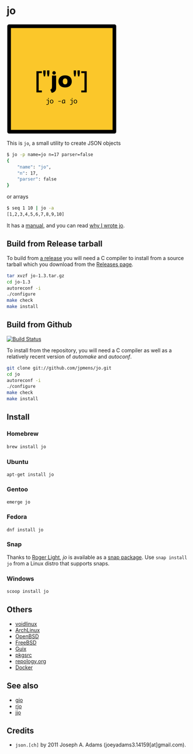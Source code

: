 # jo

![jo logo](tests/jo-logo.png)

This is `jo`, a small utility to create JSON objects

```bash
$ jo -p name=jo n=17 parser=false
{
    "name": "jo",
    "n": 17,
    "parser": false
}
```

or arrays

```bash
$ seq 1 10 | jo -a
[1,2,3,4,5,6,7,8,9,10]
```

It has a [manual](jo.md), and you can read [why I wrote jo](http://jpmens.net/2016/03/05/a-shell-command-to-create-json-jo/).

## Build from Release tarball

To build from [a release](https://github.com/jpmens/jo/releases) you will need a C compiler to install from a source tarball which you download from the [Releases page](https://github.com/jpmens/jo/releases).

```bash
tar xvzf jo-1.3.tar.gz
cd jo-1.3
autoreconf -i
./configure
make check
make install
```


## Build from Github

[![Build Status](https://api.travis-ci.com/jpmens/jo.svg?branch=master)](https://travis-ci.com/github/jpmens/jo)

To install from the repository, you will need a C compiler as well as a relatively recent version of _automake_ and _autoconf_.

```bash
git clone git://github.com/jpmens/jo.git
cd jo
autoreconf -i
./configure
make check
make install
```

## Install

### Homebrew

```bash
brew install jo
```

### Ubuntu

```
apt-get install jo
```

### Gentoo

```
emerge jo
```

### Fedora

```
dnf install jo
```

### Snap

Thanks to [Roger Light](https://twitter.com/ralight/status/1166023769623867398), _jo_ is available as a [snap package](https://snapcraft.io/jo). Use `snap install jo` from a Linux distro that supports snaps.

### Windows
```cmd
scoop install jo
```

## Others

* [voidlinux](https://github.com/voidlinux/void-packages/tree/master/srcpkgs/jo)
* [ArchLinux](https://aur.archlinux.org/packages/jo/)
* [OpenBSD](http://openports.se/textproc/jo)
* [FreeBSD](https://www.freshports.org/textproc/jo)
* [Guix](https://guix.gnu.org/packages/jo-1.4/)
* [pkgsrc](http://pkgsrc.se/textproc/jo)
* [repology.org](https://repology.org/metapackage/jo/versions)
* [Docker](https://hub.docker.com/repository/docker/jpmens/jo)

## See also

* [gjo](https://github.com/skanehira/gjo)
* [rjo](https://github.com/dskkato/rjo)
* [jjo](https://github.com/memoryhole/jjo)

## Credits

* `json.[ch]` by 2011 Joseph A. Adams (joeyadams3.14159[at]gmail.com).
